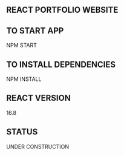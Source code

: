 
## REACT PORTFOLIO WEBSITE

## TO START APP

NPM START

## TO INSTALL DEPENDENCIES

NPM INSTALL 

## REACT VERSION 

16.8

## STATUS

UNDER CONSTRUCTION 

